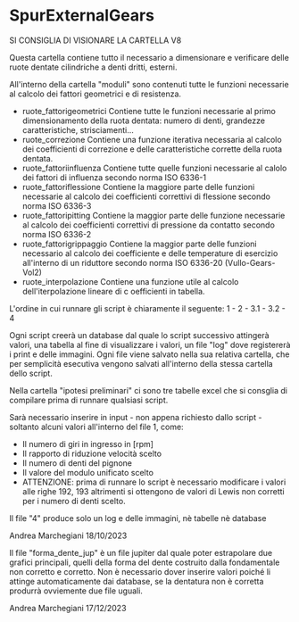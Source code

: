 # SpurExternalGears
SI CONSIGLIA DI VISIONARE LA CARTELLA V8 

Questa cartella contiene tutto il necessario a dimensionare e verificare delle ruote dentate cilindriche a denti dritti, esterni. 

All'interno della cartella "moduli" sono contenuti tutte le funzioni necessarie al calcolo dei fattori geometrici e di resistenza. 
  - ruote_fattorigeometrici
    Contiene tutte le funzioni necessarie al primo dimensionamento della ruota dentata: numero di denti, grandezze caratteristiche, strisciamenti...
  - ruote_correzione
    Contiene una funzione iterativa necessaria al calcolo dei coefficienti di correzione e delle caratteristiche corrette della ruota dentata.
  - ruote_fattoriinfluenza
    Contiene tutte quelle funzioni necessarie al calolo dei fattori di influenza secondo norma ISO 6336-1
  - ruote_fattoriflessione
    Contiene la maggiore parte delle funzioni necessarie al calcolo dei coefficienti correttivi di flessione secondo norma ISO 6336-3
  - ruote_fattoripitting
    Contiene la maggior parte delle funzione necessarie al calcolo dei coefficienti correttivi di pressione da contatto secondo norma ISO 6336-2
  - ruote_fattorigrippaggio
    Contiene la maggior parte delle funzioni necessario al calcolo dei coefficiente e delle temperature di esercizio all'interno di un riduttore secondo norma ISO 6336-20 (Vullo-Gears-Vol2)
  - ruote_interpolazione
    Contiene una funzione utile al calcolo dell'iterpolazione lineare di c oefficienti in tabella.

L'ordine in cui runnare gli script è chiaramente il seguente: 
1 - 2 - 3.1 - 3.2 - 4

Ogni script creerà un database dal quale lo script successivo attingerà valori, una tabella al fine di visualizzare i valori, un file "log" dove registererà i print e delle immagini. 
Ogni file viene salvato nella sua relativa cartella, che per semplicità esecutiva vengono salvati all'interno della stessa cartella dello script. 

Nella cartella "ipotesi preliminari" ci sono tre tabelle excel che si consglia di compilare prima di runnare qualsiasi script. 

Sarà necessario inserire in input - non appena richiesto dallo script - soltanto alcuni valori all'interno del file 1, come: 
- Il numero di giri in ingresso in [rpm]
- Il rapporto di riduzione velocità scelto
- Il numero di denti del pignone
- Il valore del modulo unificato scelto
- ATTENZIONE: prima di runnare lo script è necessario modificare i valori alle righe 192, 193 altrimenti si ottengono de valori di Lewis non corretti per i numero di denti scelto.

Il file "4" produce solo un log e delle immagini, nè tabelle nè database

Andrea Marchegiani 
18/10/2023

Il file "forma_dente_jup" è un file jupiter dal quale poter estrapolare due grafici principali, quelli della forma del dente costruito dalla fondamentale non corretto e corretto.
Non è necessario dover inserire valori poiché li attinge automaticamente dai database, se la dentatura non è corretta produrrà ovviemente due file uguali.

Andrea Marchegiani
17/12/2023
